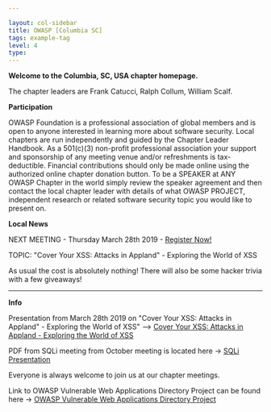 ```yaml
---

layout: col-sidebar
title: OWASP [Columbia SC]
tags: example-tag
level: 4
type: 
---
```


<!-- rebuild 1 -->

**Welcome to the Columbia, SC, USA chapter homepage.**

The chapter leaders are Frank Catucci, Ralph Collum, William Scalf.

**Participation**

OWASP Foundation is a professional association of global members and is open to anyone interested in learning more about software security. Local chapters are run independently and guided by the Chapter Leader Handbook. As a 501(c)(3) non-profit professional association your support and sponsorship of any meeting venue and/or refreshments is tax-deductible. Financial contributions should only be made online using the authorized online chapter donation button. To be a SPEAKER at ANY OWASP Chapter in the world simply review the speaker agreement and then contact the local chapter leader with details of what OWASP PROJECT, independent research or related software security topic you would like to present on.

**Local News**

NEXT MEETING - Thursday March 28th 2019 - [Register Now!](https://www.eventbrite.com/e/owasp-columbia-meeting-tickets-59027002353)

TOPIC: "Cover Your XSS: Attacks in Appland" - Exploring the World of XSS

As usual the cost is absolutely nothing! There will also be some hacker trivia with a few giveaways!

----------------------------------------------------------------------------------------------------------------------------------------

**Info**

Presentation from March 28th 2019 on "Cover Your XSS: Attacks in Appland" - Exploring the World of XSS" --> [Cover Your XSS: Attacks in Appland - Exploring the World of XSS](https://drive.google.com/file/d/1LOMRKgFf9mvKHwVQjZKej70XEhU7-sVe/view?usp=sharing)

PDF from SQLi meeting from October meeting is located here -> [SQLi Presentation](https://drive.google.com/file/d/0B4C2y2IyDLI8YmRCUnluSTE3ZlE/view?usp=sharing)

Everyone is always welcome to join us at our chapter meetings.

Link to OWASP Vulnerable Web Applications Directory Project can be found here -> [OWASP Vulnerable Web Applications Directory Project](https://www.owasp.org/index.php/OWASP_Vulnerable_Web_Applications_Directory_Project)
